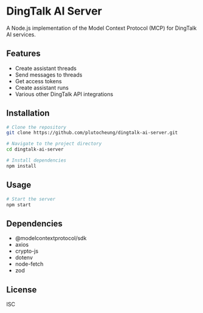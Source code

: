 # DingTalk AI Server

A Node.js implementation of the Model Context Protocol (MCP) for DingTalk AI services.

## Features

- Create assistant threads
- Send messages to threads
- Get access tokens
- Create assistant runs
- Various other DingTalk API integrations

## Installation

```bash
# Clone the repository
git clone https://github.com/plutocheung/dingtalk-ai-server.git

# Navigate to the project directory
cd dingtalk-ai-server

# Install dependencies
npm install
```

## Usage

```bash
# Start the server
npm start
```

## Dependencies

- @modelcontextprotocol/sdk
- axios
- crypto-js
- dotenv
- node-fetch
- zod

## License

ISC